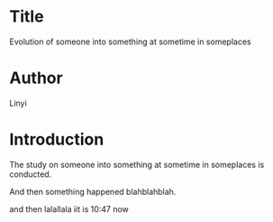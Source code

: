 # Title
Evolution of someone into something at sometime in someplaces 

# Author
Linyi

# Introduction
The study on someone into something at sometime in someplaces is conducted.

And then something happened blahblahblah.

and then lalallala iit is 10:47 now 

